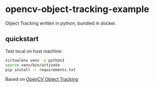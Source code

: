 # opencv-object-tracking-example
Object Tracking written in python, bundled in docker.

## quickstart

Test local on host machine.

```bash
virtualenv venv -p python3
source venv/bin/activate
pip install -r requirements.txt
```

Based on [OpenCV Object Tracking](https://www.pyimagesearch.com/2018/07/30/opencv-object-tracking/)